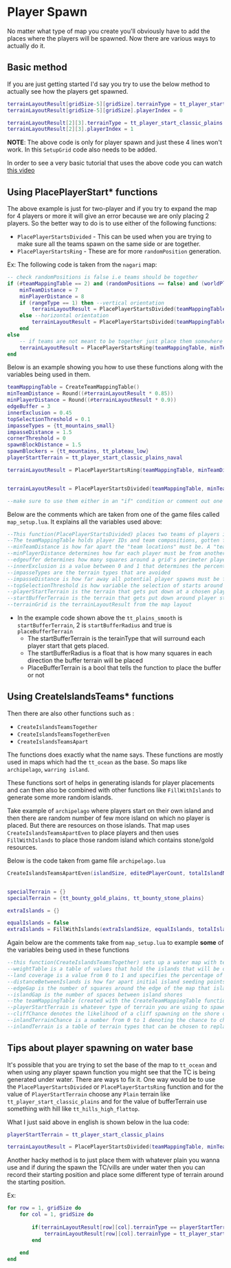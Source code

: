 # Player Spawn

No matter what type of map you create you'll obviously have to add the places where the players will be spawned. Now there are various ways to actually do it.


## Basic method

If you are just getting started I'd say you try to use the below method to actually see how the players get spawned.

```lua
terrainLayoutResult[gridSize-5][gridSize].terrainType = tt_player_start_classic_plains
terrainLayoutResult[gridSize-5][gridSize].playerIndex = 0

terrainLayoutResult[2][3].terrainType = tt_player_start_classic_plains
terrainLayoutResult[2][3].playerIndex = 1
```

__NOTE__: The above code is only for player spawn and just these 4 lines won't work. In this `SetupGrid` code also needs to be added.

In order to see a very basic tutorial that uses the above code you can watch [this video](https://www.youtube.com/watch?v=LXh4Hpgo050)


## Using PlacePlayerStart* functions


The above example is just for two-player and if you try to expand the map for 4 players or more it will give an error because we are only placing 2 players. So the better way to do is to use either of the following functions:

- `PlacePlayerStartsDivided` - This can be used when you are trying to make sure all the teams spawn on the same side or are together.
- `PlacePlayerStartsRing` - These are for more `randomPosition` generation. 

Ex: The following code is taken from the `nagari` map:

```lua
-- check randomPositions is false i.e teams should be together
if (#teamMappingTable == 2) and (randomPositions == false) and (worldPlayerCount >= 2) then
	minTeamDistance = 7
	minPlayerDistance = 8
	if (rangeType == 1) then --vertical orientation
		terrainLayoutResult = PlacePlayerStartsDivided(teamMappingTable, minTeamDistance, minPlayerDistance, edgeBuffer, .48, cornerThreshold, false, spawnBlockers, 1, 0.05, playerStartTerrain, tt_plains, 1, false, terrainLayoutResult)
	else --horizontal orientation
		terrainLayoutResult = PlacePlayerStartsDivided(teamMappingTable, minTeamDistance, minPlayerDistance, edgeBuffer, .48, cornerThreshold, true, spawnBlockers, 1, 0.05, playerStartTerrain, tt_plains, 1, false,terrainLayoutResult)
	end
else
    -- if teams are not meant to be together just place them somewhere on the map
	terrainLayoutResult = PlacePlayerStartsRing(teamMappingTable, minTeamDistance, minPlayerDistance, edgeBuffer, .4, cornerThreshold, spawnBlockers, 1, 0.05, playerStartTerrain, tt_plains, 1, false, terrainLayoutResult)
end

```

Below is an example showing you how to use these functions along with the variables being used in them. 

```lua
teamMappingTable = CreateTeamMappingTable()
minTeamDistance = Round((#terrainLayoutResult * 0.85))
minPlayerDistance = Round((#terrainLayoutResult * 0.9))
edgeBuffer = 3
innerExclusion = 0.45
topSelectionThreshold = 0.1
impasseTypes = {tt_mountains_small}
impasseDistance = 1.5
cornerThreshold = 0
spawnBlockDistance = 1.5
spawnBlockers = {tt_mountains, tt_plateau_low}
playerStartTerrain = tt_player_start_classic_plains_naval

terrainLayoutResult = PlacePlayerStartsRing(teamMappingTable, minTeamDistance, minPlayerDistance, edgeBuffer, innerExclusion, cornerThreshold, spawnBlockers, spawnBlockDistance, 0.02, playerStartTerrain, tt_plains_smooth, 2, true, terrainLayoutResult)


terrainLayoutResult = PlacePlayerStartsDivided(teamMappingTable, minTeamDistance, minPlayerDistance, edgeBuffer, .48, cornerThreshold, true, spawnBlockers, 1, 0.05, playerStartTerrain, tt_plains, 1, false,terrainLayoutResult)

--make sure to use them either in an "if" condition or comment out one of them.
```

Below are the comments which are taken from one of the game files called `map_setup.lua`. It explains all the variables used above:

```lua
--This function(PlacePlayerStartsDivided) places two teams of players in two horizontal or vertical bands
--The teamMappingTable holds player IDs and team compositions, gotten from the CreateTeamMappingTable function.
--minTeamDistance is how far apart the "team locations" must be. A "team location" is a central spot around which players from that team will be placed. This is a distant relative to the course grid squares.
--minPlayerDistance determines how far each player must be from another player. When using "Teams Apart", this determines how far opposite teams can be from one another also.
--edgeuffer determines how many squares around a grid's perimeter players cannot spawn
--innerExclusion is a value between 0 and 1 that determines the percentage of the interior of the grid to block from player spawning. eg on a 20x20 grid, a 0.5 innerExclusion would black out the center 10x10
--impasseTypes are the terrain types that are avoided
--impasseDistance is how far away all potential player spawns must be from any squares that have an impasseTypes grid type.
--topSelectionThreshold is how variable the selection of starts around the selected team location can be, on a scale from 0 to 1. 0.05 will give only the top 5% of spaces, resulting in a tightly grouped team.
--playerStartTerrain is the terrain that gets put down at a chosen player spawning position
--startBufferTerrain is the terrain that gets put down around player starts
--terrainGrid is the terrainLayoutResult from the map layout
```

* In the example code shown above the `tt_plains_smooth` is `startBufferTerrain`, 2 is `startBufferRadius` and true is `placeBufferTerrain`
    - The startBufferTerrain is the terainType that will surround each player start that gets placed.
    - The startBufferRadius is a float that is how many squares in each direction the buffer terrain will be placed 
    - PlaceBufferTerrain is a bool that tells the function to place the buffer or not


## Using CreateIslandsTeams* functions

Then there are also other functions such as :

* `CreateIslandsTeamsTogether`
* `CreateIslandsTeamsTogetherEven`
* `CreateIslandsTeamsApart`

The functions does exactly what the name says. These functions are mostly used in maps which had the `tt_ocean` as the base. So maps like `archipelago`, `warring island`.

These functions sort of helps in generating islands for player placements and can then also be combined with other functions like `FillWithIslands` to generate some more random islands.

Take example of `archipelago` where players start on their own island and then there are random number of few more island on which no player is placed. But there are resources on those islands. That map uses `CreateIslandsTeamsApartEven` to place players and then uses `FillWithIslands` to place those random island which contains stone/gold resources.

Below is the code taken from game file `archipelago.lua`

```lua
CreateIslandsTeamsApartEven(islandSize, editedPlayerCount, totalIslandNum, distanceBetweenIslands, edgeGap, innerExclusion, inlandRadius, islandGap, teamMappingTable, playerStartTerrain, startBufferRadius, cliffChance, forestChance, inlandTerrainChance, inlandTerrain, minTeamDistance, minPlayerDistance, impasseTypes, impasseDistance, topSelectionThreshold, playerEdgeGap, terrainLayoutResult)


specialTerrain = {}
specialTerrain = {tt_bounty_gold_plains, tt_bounty_stone_plains}

extraIslands = {}

equalIslands = false
extraIslands = FillWithIslands(extraIslandSize, equalIslands, totalIslandNum, distanceBetweenIslandsExtra, startingEdgeGap, edgeGap, 0, islandGap, cliffChance, forestChance, inlandTerrainChance, inlandTerrain, impasseTypes, impasseDistance, specialTerrain, playerStartTerrain, terrainLayoutResult)
```

Again below are the comments take from `map_setup.lua` to example __some__ of the variables being used in these functions

```lua
--this function(CreateIslandsTeamsTogether) sets up a water map with teams of players placed on their own islands
--weightTable is a table of values that hold the islands that will be created and their weight values. A higher weighted island will have a larger chance of being expanded in size as the map is built
--land coverage is a value from 0 to 1 and specifies the percentage of the map to be covered in land. eg a map with 0.75 landCoverage will have 75% of the grid squares consist of land terrain types
--distanceBetweenIslands is how far apart initial island seeding points are
--edgeGap is the number of squares around the edge of the map that island land squares cannot occupy
--islandGap is the number of spaces between island shores
--the teamMappingTable (created with the CreateTeamMappingTable function) holds which players are on which teams and sets up islands appropriately
--playerStartTerrain is whatever type of terrain you are using to spawn your starting resources
--cliffChance denotes the likelihood of a cliff spawning on the shore of an island (gives a non-landable beach)
--inlandTerrainChance is a number from 0 to 1 denoting the chance to change a square of island land terrain into one of the other types passed in
--inlandTerrain is a table of terrain types that can be chosen to replace basic plains on islands (based on the inlandTerrainChance parameter)
```

## Tips about player spawning on water base


It's possible that you are trying to set the base of the map to `tt_ocean` and when using any player spawn function you might see that the TC is being generated under water. There are ways to fix it. One way would be to use the `PlacePlayerStartsDivided` or `PlacePlayerStartsRing` function and for the value of `PlayerStartTerrain` choose any `Plain` terrain like `tt_player_start_classic_plains` and for the value of bufferTerrain use something with hill like `tt_hills_high_flattop`. 

What I just said above in english is shown below in the lua code:

```lua
playerStartTerrain = tt_player_start_classic_plains

terrainLayoutResult = PlacePlayerStartsDivided(teamMappingTable, minTeamDistance, minPlayerDistance, edgeBuffer, innerExclusion, cornerThreshold, true, spawnBlockers, spawnBlockDistance, 0.05, playerStartTerrain, tt_hills_high_flattop, 5, true, terrainLayoutResult)
```

Another hacky method is to just place them with whatever plain you wanna use and if during the spawn the TC/vills are under water then you can record their starting position and place some different type of terrain around the starting position.

Ex:

```lua
for row = 1, gridSize do
	for col = 1, gridSize do
		
		if(terrainLayoutResult[row][col].terrainType == playerStartTerrain) then
            terrainLayoutResult[row][col].terrainType = tt_player_start_classic_plain_naval
		end
		
	end
end
```